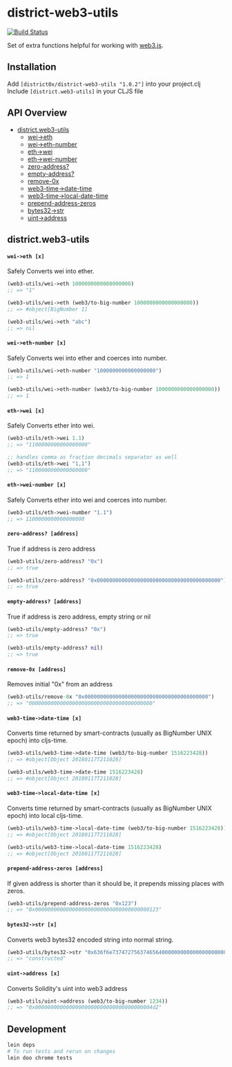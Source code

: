 # district-web3-utils

[![Build Status](https://travis-ci.org/district0x/district-web3-utils.svg?branch=master)](https://travis-ci.org/district0x/district-web3-utils)


Set of extra functions helpful for working with [web3.js](https://github.com/ethereum/web3.js/). 


## Installation
Add `[district0x/district-web3-utils "1.0.2"]` into your project.clj  
Include `[district.web3-utils]` in your CLJS file  

## API Overview
- [district.web3-utils](#districtweb3-utils)
  - [wei->eth](#wei-eth)
  - [wei->eth-number](#wei-eth-number)
  - [eth->wei](#eth-wei)
  - [eth->wei-number](#eth-wei-number)
  - [zero-address?](#zero-address?)
  - [empty-address?](#empty-address?)
  - [remove-0x](#remove-0x)
  - [web3-time->date-time](#web3-time-date-time)
  - [web3-time->local-date-time](#web3-time-local-date-time)
  - [prepend-address-zeros](#prepend-address-zeros)
  - [bytes32->str](#bytes32-str)
  - [uint->address](#uint-address)
  

## district.web3-utils

#### <a name="wei-eth">`wei->eth [x]`
Safely Converts wei into ether.
```clojure
(web3-utils/wei->eth 1000000000000000000)
;; => "1"

(web3-utils/wei->eth (web3/to-big-number 1000000000000000000))
;; => #object[BigNumber 1]

(web3-utils/wei->eth "abc")
;; => nil
```

#### <a name="wei-eth-number">`wei->eth-number [x]`
Safely Converts wei into ether and coerces into number. 
```clojure
(web3-utils/wei->eth-number "1000000000000000000")
;; => 1

(web3-utils/wei->eth-number (web3/to-big-number 1000000000000000000))
;; => 1
```

#### <a name="eth-wei">`eth->wei [x]`
Safely Converts ether into wei.
```clojure
(web3-utils/eth->wei 1.1)
;; => "1100000000000000000"

;; handles comma as fraction decimals separator as well
(web3-utils/eth->wei "1,1")
;; => "1100000000000000000"
```

#### <a name="eth-wei-number">`eth->wei-number [x]`
Safely Converts ether into wei and coerces into number. 
```clojure
(web3-utils/eth->wei-number "1.1")
;; => 1100000000000000000
```

#### <a name="zero-address?">`zero-address? [address]`
True if address is zero address
```clojure
(web3-utils/zero-address? "0x")
;; => true

(web3-utils/zero-address? "0x0000000000000000000000000000000000000000")
;; => true
```

#### <a name="empty-address?">`empty-address? [address]`
True if address is zero address, empty string or nil
```clojure
(web3-utils/empty-address? "0x")
;; => true

(web3-utils/empty-address? nil)
;; => true
```

#### <a name="remove-0x">`remove-0x [address]`
Removes initial "0x" from an address
```clojure
(web3-utils/remove-0x "0x0000000000000000000000000000000000000000")
;; => "0000000000000000000000000000000000000000"
```

#### <a name="web3-time-date-time">`web3-time->date-time [x]`
Converts time returned by smart-contracts (usually as BigNumber UNIX epoch) into cljs-time. 
```clojure
(web3-utils/web3-time->date-time (web3/to-big-number 1516223428))
;; => #object[Object 20180117T211028]

(web3-utils/web3-time->date-time 1516223428)
;; => #object[Object 20180117T211028]
```

#### <a name="web3-time-local-date-time">`web3-time->local-date-time [x]`
Converts time returned by smart-contracts (usually as BigNumber UNIX epoch) into local cljs-time. 
```clojure
(web3-utils/web3-time->local-date-time (web3/to-big-number 1516223428))
;; => #object[Object 20180117T211028]

(web3-utils/web3-time->local-date-time 1516223428)
;; => #object[Object 20180117T211028]
```

#### <a name="prepend-address-zeros">`prepend-address-zeros [address]`
If given address is shorter than it should be, it prepends missing places with zeros.
```clojure
(web3-utils/prepend-address-zeros "0x123")
;; => "0x0000000000000000000000000000000000000123"
```

#### <a name="bytes32-str">`bytes32->str [x]`
Converts web3 bytes32 encoded string into normal string. 
```clojure
(web3-utils/bytes32->str "0x636f6e7374727563746564000000000000000000000000000000000000000000")
;; => "constructed"
```

#### <a name="uint-address">`uint->address [x]`
Converts Solidity's uint into web3 address 
```clojure
(web3-utils/uint->address (web3/to-big-number 1234))
;; => "0x00000000000000000000000000000000000004d2"
```

## Development
```bash
lein deps
# To run tests and rerun on changes
lein doo chrome tests
```